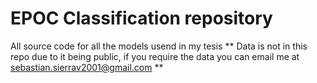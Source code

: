 # EPOC Classification repository

All source code for all the models usend in my tesis
 ** Data is not in this repo due to it being public, if you require the data you can email me at sebastian.sierrav2001@gmail.com **

